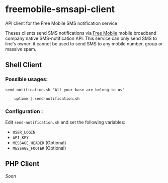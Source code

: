 freemobile-smsapi-client
========================

API client for the Free Mobile SMS notification service

Theses clients send SMS notifications via [Free Mobile](http://mobile.free.fr) mobile broadband company native SMS-notification API.
This service can only send SMS to line's owner: it cannot be used to send SMS to any mobile number, group or massive spam.

Shell Client
------------

### Possible usages:

```
send-notification.sh "All your base are belong to us"
```

```
    uptime | send-notification.sh
```

### Configuration :

Edit `send-notification.sh` and set the following variables:

* `USER_LOGIN`
* `API_KEY`
* `MESSAGE_HEADER` (Optional)
* `MESSAGE_FOOTER` (Optional)

PHP Client
----------

*Soon*